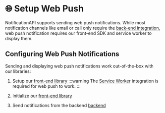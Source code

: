 # 🌐 Setup Web Push

NotificationAPI supports sending web push notifications. While most notification channels like email or call only require the [back-end integration](../quick-start/send-the-notification), web push notification requires our front-end SDK and service worker to display them.

## Configuring Web Push Notifications

Sending and displaying web push notifications work out-of-the-box with our libraries:

1. Setup our [front-end library ](../reference/js-client#setup)
   :::warning
   The <a href="https://docs.notificationapi.com/reference/js-client#service-worker-setup-required-for-web-push" target="_self">Service Worker</a> integration is required for web push to work.
   :::

2. Initialize our [front-end library](../reference/js-client#initialization)

3. Send notifications from the backend [backend](../reference/server#send)
